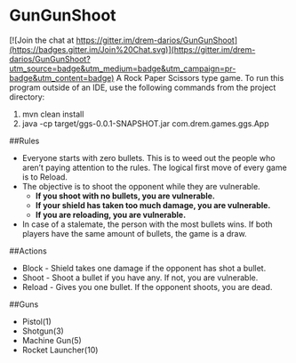 # GunGunShoot

[![Join the chat at https://gitter.im/drem-darios/GunGunShoot](https://badges.gitter.im/Join%20Chat.svg)](https://gitter.im/drem-darios/GunGunShoot?utm_source=badge&utm_medium=badge&utm_campaign=pr-badge&utm_content=badge)
A Rock Paper Scissors type game. To run this program outside of an IDE, use the following commands from the project directory:

1. mvn clean install
2. java -cp target/ggs-0.0.1-SNAPSHOT.jar com.drem.games.ggs.App
 
##Rules
* Everyone starts with zero bullets. This is to weed out the people who aren’t paying attention to the rules. The logical first move of every game is to Reload.
* The objective is to shoot the opponent while they are vulnerable.
    * **If you shoot with no bullets, you are vulnerable.** 
    * **If your shield has taken too much damage, you are vulnerable.**
    * **If you are reloading, you are vulnerable.**
* In case of a stalemate, the person with the most bullets wins. If both players have the same amount of bullets, the game is a draw.

##Actions
* Block - Shield takes one damage if the opponent has shot a bullet.
* Shoot - Shoot a bullet if you have any. If not, you are vulnerable. 
* Reload - Gives you one bullet. If the opponent shoots, you are dead.

##Guns
* Pistol(1)
* Shotgun(3)
* Machine Gun(5)
* Rocket Launcher(10)
